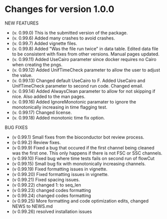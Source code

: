 # Changes for version 1.0.0

NEW FEATURES

- (v. 0.99.0) This is the submitted version of the package.
- (v. 0.99.6) Added many crashes to avoid crashes.
- (v. 0.99.7) Added vignette files.
- (v. 0.99.8) Added "Was the file run twice" in data table. Edited data file to be consistent with fixes from other versions. Manual pages updated.
- (v. 0.99.11) Added UseCairo parameter since docker requires no Cairo when creating the pngs.
- (v. 0.99.12) Added UnifTimeCheck parameter to allow the user to adjust the value.
- (v. 0.99.13) Changed default UseCairo to F. Added UseCairo and UnifTimeCheck parameter to second run code. Changed email.
- (v. 0.99.14) Added AlwaysClean parameter to allow for not skipping if nice. Also added to the man pages.
- (v. 0.99.16) Added IgnoreMonotonic paramater to ignore the monotonically increasing in time flagging test.
- (v. 0.99.17) Changed license.
- (v. 0.99.18) Added monotonic time fix option.


BUG FIXES

- (v 0.99.1) Small fixes from the bioconductor bot review process.
- (v 0.99.2) Review fixes.
- (v 0.99.9) Fixed a bug that occured if the first channel being cleaned was the first one. This only happens if there is not FSC or SSC channels.
- (v 0.99.10) Fixed bug where time tests fails on second run of flowCut
- (v 0.99.15) Small bug fix with monotonically increasing channels.
- (v 0.99.19) Fixed formatting issues in vignette.
- (v 0.99.20) Fixed formatting issues in vignette.
- (v 0.99.21) Fixed spacing issues.
- (v 0.99.22) changed 1: to seq_len
- (v 0.99.23) changed codes formatting
- (v 0.99.24) changed codes formatting
- (v 0.99.25) More formatting and code optimization edits, changed NEWS to NEWS.md
- (v 0.99.26) resolved installation issues

